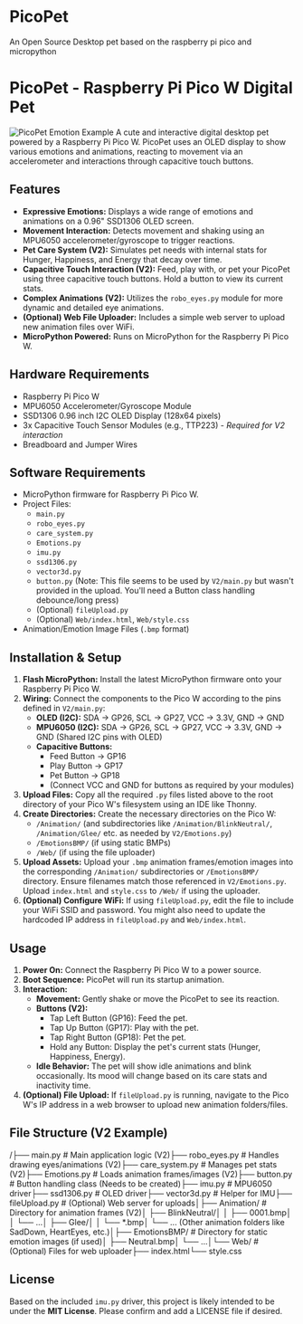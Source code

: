 # PicoPet
An Open Source Desktop pet based on the raspberry pi pico and micropython
# PicoPet - Raspberry Pi Pico W Digital Pet

![PicoPet Emotion Example](placeholder.png) A cute and interactive digital desktop pet powered by a Raspberry Pi Pico W. PicoPet uses an OLED display to show various emotions and animations, reacting to movement via an accelerometer and interactions through capacitive touch buttons.

## Features

* **Expressive Emotions:** Displays a wide range of emotions and animations on a 0.96" SSD1306 OLED screen.
* **Movement Interaction:** Detects movement and shaking using an MPU6050 accelerometer/gyroscope to trigger reactions.
* **Pet Care System (V2):** Simulates pet needs with internal stats for Hunger, Happiness, and Energy that decay over time.
* **Capacitive Touch Interaction (V2):** Feed, play with, or pet your PicoPet using three capacitive touch buttons. Hold a button to view its current stats.
* **Complex Animations (V2):** Utilizes the `robo_eyes.py` module for more dynamic and detailed eye animations.
* **(Optional) Web File Uploader:** Includes a simple web server to upload new animation files over WiFi.
* **MicroPython Powered:** Runs on MicroPython for the Raspberry Pi Pico W.

## Hardware Requirements

* Raspberry Pi Pico W
* MPU6050 Accelerometer/Gyroscope Module
* SSD1306 0.96 inch I2C OLED Display (128x64 pixels)
* 3x Capacitive Touch Sensor Modules (e.g., TTP223) - *Required for V2 interaction*
* Breadboard and Jumper Wires

## Software Requirements

* MicroPython firmware for Raspberry Pi Pico W.
* Project Files:
    * `main.py`
    * `robo_eyes.py`
    * `care_system.py`
    * `Emotions.py`
    * `imu.py`
    * `ssd1306.py`
    * `vector3d.py`
    * `button.py` (Note: This file seems to be used by `V2/main.py` but wasn't provided in the upload. You'll need a Button class handling debounce/long press)
    * (Optional) `fileUpload.py`
    * (Optional) `Web/index.html`, `Web/style.css`
* Animation/Emotion Image Files (`.bmp` format)

## Installation & Setup

1.  **Flash MicroPython:** Install the latest MicroPython firmware onto your Raspberry Pi Pico W.
2.  **Wiring:** Connect the components to the Pico W according to the pins defined in `V2/main.py`:
    * **OLED (I2C):** SDA -> GP26, SCL -> GP27, VCC -> 3.3V, GND -> GND
    * **MPU6050 (I2C):** SDA -> GP26, SCL -> GP27, VCC -> 3.3V, GND -> GND (Shared I2C pins with OLED)
    * **Capacitive Buttons:**
        * Feed Button -> GP16
        * Play Button -> GP17
        * Pet Button -> GP18
        * (Connect VCC and GND for buttons as required by your modules)
3.  **Upload Files:** Copy all the required `.py` files listed above to the root directory of your Pico W's filesystem using an IDE like Thonny.
4.  **Create Directories:** Create the necessary directories on the Pico W:
    * `/Animation/` (and subdirectories like `/Animation/BlinkNeutral/`, `/Animation/Glee/` etc. as needed by `V2/Emotions.py`)
    * `/EmotionsBMP/` (if using static BMPs)
    * `/Web/` (if using the file uploader)
5.  **Upload Assets:** Upload your `.bmp` animation frames/emotion images into the corresponding `/Animation/` subdirectories or `/EmotionsBMP/` directory. Ensure filenames match those referenced in `V2/Emotions.py`. Upload `index.html` and `style.css` to `/Web/` if using the uploader.
6.  **(Optional) Configure WiFi:** If using `fileUpload.py`, edit the file to include your WiFi SSID and password. You might also need to update the hardcoded IP address in `fileUpload.py` and `Web/index.html`.

## Usage

1.  **Power On:** Connect the Raspberry Pi Pico W to a power source.
2.  **Boot Sequence:** PicoPet will run its startup animation.
3.  **Interaction:**
    * **Movement:** Gently shake or move the PicoPet to see its reaction.
    * **Buttons (V2):**
        * Tap Left Button (GP16): Feed the pet.
        * Tap Up Button (GP17): Play with the pet.
        * Tap Right Button (GP18): Pet the pet.
        * Hold any Button: Display the pet's current stats (Hunger, Happiness, Energy).
    * **Idle Behavior:** The pet will show idle animations and blink occasionally. Its mood will change based on its care stats and inactivity time.
4.  **(Optional) File Upload:** If `fileUpload.py` is running, navigate to the Pico W's IP address in a web browser to upload new animation folders/files.

## File Structure (V2 Example)

/├── main.py             # Main application logic (V2)├── robo_eyes.py        # Handles drawing eyes/animations (V2)├── care_system.py      # Manages pet stats (V2)├── Emotions.py         # Loads animation frames/images (V2)├── button.py           # Button handling class (Needs to be created)├── imu.py              # MPU6050 driver├── ssd1306.py          # OLED driver├── vector3d.py         # Helper for IMU├── fileUpload.py       # (Optional) Web server for uploads│├── Animation/          # Directory for animation frames (V2)│   ├── BlinkNeutral/│   │   ├── 0001.bmp│   │   └── ...│   ├── Glee/│   │   └── *.bmp│   └── ... (Other animation folders like SadDown, HeartEyes, etc.)│├── EmotionsBMP/        # Directory for static emotion images (if used)│   ├── Neutral.bmp│   └── ...│└── Web/                # (Optional) Files for web uploader├── index.html└── style.css
## License

Based on the included `imu.py` driver, this project is likely intended to be under the **MIT License**. Please confirm and add a LICENSE file if desired.
